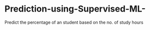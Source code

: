 # Prediction-using-Supervised-ML-
 Predict the percentage of an student based on the no. of study hours
